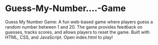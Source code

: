 # Guess-My-Number....-Game
Guess My Number Game: A fun web-based game where players guess a random number between 1 and 20. The game provides feedback on guesses, tracks scores, and allows players to reset the game. Built with HTML, CSS, and JavaScript. Open index.html to play!
